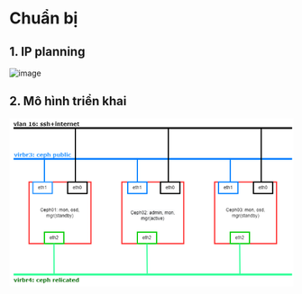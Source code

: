 # <a name="I" >Chuẩn bị</a>
## <a name="I.1" >1. IP planning</a>
![image](https://user-images.githubusercontent.com/79830542/189310182-d6f7c27d-ef86-4d30-a731-8da866bb52fc.png)

## <a name="I.2" >2. Mô hình triển khai</a>
<p align="center">
  <img src="https://github.com/Phuc-gif051/ThucTap2022/blob/main/L%C3%BD%20Thuy%E1%BA%BFt%20c%C6%A1%20b%E1%BA%A3n/CEPH/Docs/Images/Mo%20hinh%20ceph%203%20node.drawio.png" width="750">
</p>
  
